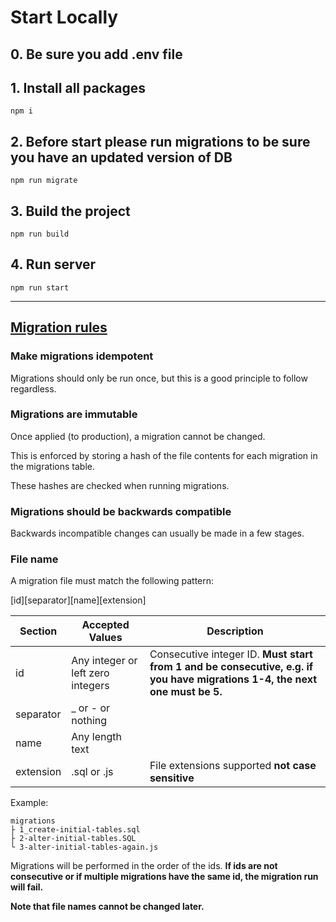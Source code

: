# Start Locally
## 0. Be sure you add .env file
## 1. Install all packages
``` npm i ```
## 2. Before start please run migrations to be sure you have an updated version of DB
``` npm run migrate ```
## 3. Build the project
``` npm run build ```
## 4. Run server
``` npm run start ```

___
## [Migration rules](https://www.npmjs.com/package/postgres-migrations)
### Make migrations idempotent
Migrations should only be run once, but this is a good principle to follow regardless.

### Migrations are immutable
Once applied (to production), a migration cannot be changed.

This is enforced by storing a hash of the file contents for each migration in the migrations table.

These hashes are checked when running migrations.

### Migrations should be backwards compatible
Backwards incompatible changes can usually be made in a few stages.

### File name
A migration file must match the following pattern:

[id][separator][name][extension]

| Section  | Accepted Values | Description |
| ------------- | ------------- | ------------- |
| id            | Any integer or left zero integers  | Consecutive integer ID. **Must start from 1 and be consecutive, e.g. if you have migrations 1-4, the next one must be 5.** |
| separator     | _ or - or nothing  | |
| name          | Any length text  | |
| extension     | .sql or .js  | File extensions supported **not case sensitive**|

Example:

```
migrations
├ 1_create-initial-tables.sql
├ 2-alter-initial-tables.SQL
└ 3-alter-initial-tables-again.js
```

Migrations will be performed in the order of the ids. **If ids are not consecutive or if multiple migrations have the same id, the migration run will fail.**

**Note that file names cannot be changed later.**